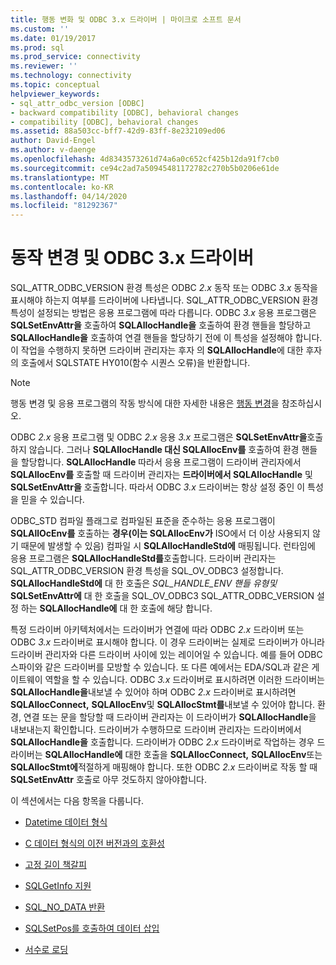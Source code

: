 ```yaml
---
title: 행동 변화 및 ODBC 3.x 드라이버 | 마이크로 소프트 문서
ms.custom: ''
ms.date: 01/19/2017
ms.prod: sql
ms.prod_service: connectivity
ms.reviewer: ''
ms.technology: connectivity
ms.topic: conceptual
helpviewer_keywords:
- sql_attr_odbc_version [ODBC]
- backward compatibility [ODBC], behavioral changes
- compatibility [ODBC], behavioral changes
ms.assetid: 88a503cc-bff7-42d9-83ff-8e232109ed06
author: David-Engel
ms.author: v-daenge
ms.openlocfilehash: 4d8343573261d74a6a0c652cf425b12da91f7cb0
ms.sourcegitcommit: ce94c2ad7a50945481172782c270b5b0206e61de
ms.translationtype: MT
ms.contentlocale: ko-KR
ms.lasthandoff: 04/14/2020
ms.locfileid: "81292367"
---
```

# <a name="behavioral-changes-and-odbc-3x-drivers"></a>동작 변경 및 ODBC 3.x 드라이버
SQL_ATTR_ODBC_VERSION 환경 특성은 ODBC *2.x* 동작 또는 ODBC *3.x* 동작을 표시해야 하는지 여부를 드라이버에 나타냅니다. SQL_ATTR_ODBC_VERSION 환경 특성이 설정되는 방법은 응용 프로그램에 따라 다릅니다. ODBC *3.x* 응용 프로그램은 **SQLSetEnvAttr을** 호출하여 **SQLAllocHandle을** 호출하여 환경 핸들을 할당하고 **SQLAllocHandle을** 호출하여 연결 핸들을 할당하기 전에 이 특성을 설정해야 합니다. 이 작업을 수행하지 못하면 드라이버 관리자는 후자 의 **SQLAllocHandle**에 대한 후자의 호출에서 SQLSTATE HY010(함수 시퀀스 오류)을 반환합니다.  
  
> [!NOTE]  
>  행동 변경 및 응용 프로그램의 작동 방식에 대한 자세한 내용은 [행동 변경](../../../odbc/reference/develop-app/behavioral-changes.md)을 참조하십시오.  
  
 ODBC *2.x* 응용 프로그램 및 ODBC *2.x* 응용 *3.x* 프로그램은 **SQLSetEnvAttr을**호출하지 않습니다. 그러나 **SQLAllocHandle 대신 SQLAllocEnv를** 호출하여 환경 핸들을 할당합니다. **SQLAllocHandle** 따라서 응용 프로그램이 드라이버 관리자에서 **SQLAllocEnv를** 호출할 때 드라이버 관리자는 **드라이버에서 SQLAllocHandle** 및 **SQLSetEnvAttr을** 호출합니다. 따라서 ODBC *3.x* 드라이버는 항상 설정 중인 이 특성을 믿을 수 있습니다.  
  
 ODBC_STD 컴파일 플래그로 컴파일된 표준을 준수하는 응용 프로그램이 **SQLAllOcEnv를** 호출하는 **경우(이는 SQLAllocEnv가** ISO에서 더 이상 사용되지 않기 때문에 발생할 수 있음) 컴파일 시 **SQLAllocHandleStd에** 매핑됩니다. 런타임에 응용 프로그램은 **SQLAllocHandleStd를**호출합니다. 드라이버 관리자는 SQL_ATTR_ODBC_VERSION 환경 특성을 SQL_OV_ODBC3 설정합니다. **SQLAllocHandleStd에** 대 한 호출은 *SQL_HANDLE_ENV 핸들 유형및* **SQLSetEnvAttr에** 대 한 호출을 SQL_OV_ODBC3 SQL_ATTR_ODBC_VERSION 설정 하는 **SQLAllocHandle에** 대 한 호출에 해당 합니다.  
  
 특정 드라이버 아키텍처에서는 드라이버가 연결에 따라 ODBC *2.x* 드라이버 또는 ODBC *3.x* 드라이버로 표시해야 합니다. 이 경우 드라이버는 실제로 드라이버가 아니라 드라이버 관리자와 다른 드라이버 사이에 있는 레이어일 수 있습니다. 예를 들어 ODBC 스파이와 같은 드라이버를 모방할 수 있습니다. 또 다른 예에서는 EDA/SQL과 같은 게이트웨이 역할을 할 수 있습니다. ODBC *3.x* 드라이버로 표시하려면 이러한 드라이버는 **SQLAllocHandle을**내보낼 수 있어야 하며 ODBC *2.x* 드라이버로 표시하려면 **SQLAllocConnect,** **SQLAllocEnv**및 **SQLAllocStmt를**내보낼 수 있어야 합니다. 환경, 연결 또는 문을 할당할 때 드라이버 관리자는 이 드라이버가 **SQLAllocHandle**을 내보내는지 확인합니다. 드라이버가 수행하므로 드라이버 관리자는 드라이버에서 **SQLAllocHandle을** 호출합니다. 드라이버가 ODBC *2.x* 드라이버로 작업하는 경우 드라이버는 **SQLAllocHandle에** 대한 호출을 **SQLAllocConnect,** **SQLAllocEnv**또는 **SQLAllocStmt에**적절하게 매핑해야 합니다. 또한 ODBC *2.x* 드라이버로 작동 할 때 **SQLSetEnvAttr** 호출로 아무 것도하지 않아야합니다.  
  
 이 섹션에서는 다음 항목을 다룹니다.  
  
-   [Datetime 데이터 형식](../../../odbc/reference/appendixes/datetime-data-types.md)  
  
-   [C 데이터 형식의 이전 버전과의 호환성](../../../odbc/reference/appendixes/backward-compatibility-of-c-data-types.md)  
  
-   [고정 길이 책갈피](../../../odbc/reference/appendixes/fixed-length-bookmarks.md)  
  
-   [SQLGetInfo 지원](../../../odbc/reference/appendixes/sqlgetinfo-support.md)  
  
-   [SQL_NO_DATA 반환](../../../odbc/reference/appendixes/returning-sql-no-data.md)  
  
-   [SQLSetPos를 호출하여 데이터 삽입](../../../odbc/reference/appendixes/calling-sqlsetpos-to-insert-data.md)  
  
-   [서수로 로딩](../../../odbc/reference/appendixes/loading-by-ordinal.md)
